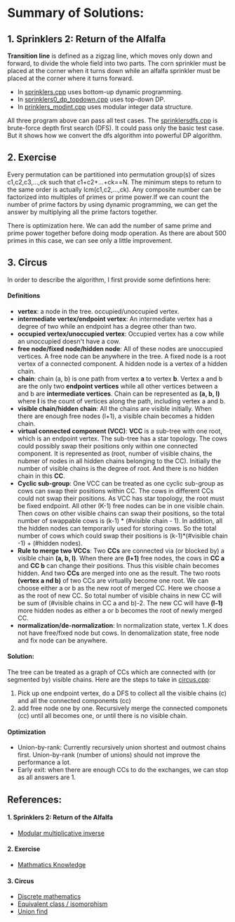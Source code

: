 # Summary of Solutions:

## 1. Sprinklers 2: Return of the Alfalfa

**Transition line** is defined as a zigzag line, which moves only down and forward, to divide the whole field into two parts.  The corn sprinkler must be placed at the corner when it turns down while an alfalfa sprinkler must be placed at the corner where it turns forward.

- In [sprinklers.cpp](sprinklers.cpp) uses bottom-up dynamic programming.
- In [sprinklers0_dp_topdown.cpp](sprinklers0_dp_topdown.cpp) uses top-down DP.
- In [prinklers_modint.cpp](sprinklers_modint.cpp) uses modular integer data structure.

All three program above can pass all test cases.  The [sprinklersdfs.cpp](sprinklersdfs.cpp) is brute-force depth first search (DFS).  It could pass only the basic test case.  But it shows how we convert the dfs algorithm into powerful DP algorithm.


## 2. Exercise

Every permutation can be partitioned into permutation group(s) of sizes c1,c2,c3,…,ck such that c1+c2+…+ck==N.  The minimum steps to return to the same order is actually lcm(c1,c2,…,ck).  Any composite number can be factorized into multiples of primes or prime power.If we can count the number of prime factors by using dynamic programming, we can get the answer by multiplying all the prime factors together.

There is optimization here.  We can add the number of same prime and prime power together before doing modp operation. As there are about 500 primes in this case, we can see only a little improvement.

## 3. Circus

In order to describe the algorithm, I first provide some defintions here:
#### Definitions

- **vertex**: a node in the tree. occupied/unoccupied vertex.
- **intermediate vertex/endpoint vertex**: An intermediate vertex has a degree of two while an endpoint has a degree other than two. 
- **occupied vertex/unoccupied vertex**: Occupied vertex has a cow while an unoccupied doesn't have a cow.
- **free node/fixed node/hidden node**: All of these nodes are unoccupied vertices. A free node can be anywhere in the tree. A fixed node is a root vertex of a connected component.  A hidden node is a vertex of a hidden chain.
- **chain**: chain (a, b) is one path from vertex **a** to vertex **b**. Vertex a and b are the only two **endpoint vertices** while all other vertices between a and b are **intermediate vertices**. Chain can be represented as **(a, b, l)** where **l** is the count of vertices along the path, including vertex a and b.
- **visible chain/hidden chain**: All the chains are visible initially. When there are enough free nodes (l+1), a visible chain becomes a hidden chain.
- **virtual connected component (VCC)**: **VCC** is a sub-tree with one root, which is an endpoint vertex. The sub-tree has a star topology.  The cows could possibly swap their positions only within one connected component.  It is represented as (root, number of visible chains, the nubmer of nodes in all hidden chains belonging to the CC).  Initially the number of visible chains is the degree of root.  And there is no hidden chain in this **CC**.
- **Cyclic sub-group**: One VCC can be treated as one cyclic sub-group as cows can swap their positions within CC.  The cows in different CCs could not swap their positions. As VCC has star topology, the root must be fixed endpoint.  All other (K-1) free nodes can be in one visible chain. Then cows on other visible chains can swap their positions, so the total number of swappable cows is (k-1) * (#visible chain - 1). In addition, all the hidden nodes can temporarily used for storing cows.  So the total number of cows which could swap their positions is (k-1)*(#visible chain -1) + (#hidden nodes).
- **Rule to merge two VCCs**: Two **CCs** are connected via (or blocked by) a visible chain **(a, b, l)**.  When there are **(l+1)** free nodes, the cows in **CC a** and **CC b** can change their positions.  Thus this visible chain becomes hidden. And two **CCs** are merged into one as the result.  The two roots **(vertex a nd b)** of two CCs are virtuallly become one root.  We can choose either a or b as the new root of merged CC. Here we choose a as the root of new CC.  So total number of visible chains in new CC will be sum of (#visible chains in CC a and b)-2.  The new CC will have  **(l-1)** more hidden nodes as either a or b becomes the root of newly merged CC.
- **normalization/de-normalization**: In normalization state, vertex 1..K does not have free/fixed node but cows. In denomalization state, free node and fix node can be anywhere.

#### Solution: 
The tree can be treated as a graph of CCs which are connected with (or segmented by) visible chains.  Here are the steps to take in [circus.cpp](circus.cpp):

1. Pick up one endpoint vertex, do a DFS to collect all the visible chains (c) and all the connected components (cc)
2.  add free node one by one.  Recursively merge the connected componets (cc) until all becomes one, or until there is no visible chain.

#### Optimization

- Union-by-rank: Currently recursively union shortest and outmost chains first. Union-by-rank (number of unions) should not improve the performance a lot.
- Early exit: when there are enough CCs to do the exchanges, we can stop as all answers are 1.


## References:

#### 1. Sprinklers 2: Return of the Alfalfa

- [Modular multiplicative inverse]( https://en.wikipedia.org/wiki/Modular_multiplicative_inverse)

#### 2. Exercise

- [Mathmatics Knowledge](../Math.md)

#### 3. Circus

- [Discrete mathematics]( https://en.wikipedia.org/wiki/Discrete_mathematics)
- [Equivalent class / isomorphism](https://en.wikipedia.org/wiki/Equivalence_class )
- [Union find]( https://github.com/ZeroNerodaHero/Competitive/tree/master/40-Union-Find)


